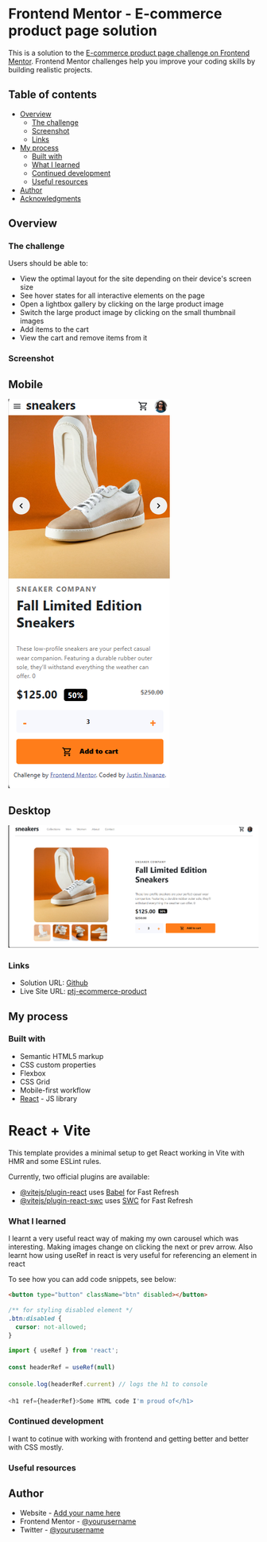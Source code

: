 # Frontend Mentor - E-commerce product page solution

This is a solution to the [E-commerce product page challenge on Frontend Mentor](https://www.frontendmentor.io/challenges/ecommerce-product-page-UPsZ9MJp6). Frontend Mentor challenges help you improve your coding skills by building realistic projects.

## Table of contents

- [Overview](#overview)
  - [The challenge](#the-challenge)
  - [Screenshot](#screenshot)
  - [Links](#links)
- [My process](#my-process)
  - [Built with](#built-with)
  - [What I learned](#what-i-learned)
  - [Continued development](#continued-development)
  - [Useful resources](#useful-resources)
- [Author](#author)
- [Acknowledgments](#acknowledgments)

## Overview

### The challenge

Users should be able to:

- View the optimal layout for the site depending on their device's screen size
- See hover states for all interactive elements on the page
- Open a lightbox gallery by clicking on the large product image
- Switch the large product image by clicking on the small thumbnail images
- Add items to the cart
- View the cart and remove items from it

### Screenshot

## Mobile

![mobile view](mobile.png)

## Desktop

![desktop view](desktop.png)

### Links

- Solution URL: [Github](https://github.com/iamprincetj/ecommerce-product-page-main)
- Live Site URL: [ptj-ecommerce-product](https://ptj-ecommerce-product.netlify.app/)

## My process

### Built with

- Semantic HTML5 markup
- CSS custom properties
- Flexbox
- CSS Grid
- Mobile-first workflow
- [React](https://reactjs.org/) - JS library

# React + Vite

This template provides a minimal setup to get React working in Vite with HMR and some ESLint rules.

Currently, two official plugins are available:

- [@vitejs/plugin-react](https://github.com/vitejs/vite-plugin-react/blob/main/packages/plugin-react/README.md) uses [Babel](https://babeljs.io/) for Fast Refresh
- [@vitejs/plugin-react-swc](https://github.com/vitejs/vite-plugin-react-swc) uses [SWC](https://swc.rs/) for Fast Refresh

### What I learned

I learnt a very useful react way of making my own carousel which was interesting. Making images change on clicking the next or prev arrow.
Also learnt how using useRef in react is very useful for referencing an element in react

To see how you can add code snippets, see below:

```html
<button type="button" className="btn" disabled></button>
```

```css
/** for styling disabled element */
.btn:disabled {
  cursor: not-allowed;
}
```

```js
import { useRef } from 'react';

const headerRef = useRef(null)

console.log(headerRef.current) // logs the h1 to console

<h1 ref={headerRef}>Some HTML code I'm proud of</h1>
```

### Continued development

I want to cotinue with working with frontend and getting better and better with CSS mostly.

### Useful resources

## Author

- Website - [Add your name here](https://www.your-site.com)
- Frontend Mentor - [@yourusername](https://www.frontendmentor.io/profile/yourusername)
- Twitter - [@yourusername](https://www.twitter.com/yourusername)
